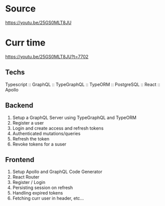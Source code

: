 # Source

https://youtu.be/25GS0MLT8JU

# Curr time

https://youtu.be/25GS0MLT8JU?t=7702

## Techs

Typescript :: GraphQL :: TypeGraphQL :: TypeORM :: PostgreSQL :: React :: Apollo

## Backend

1. Setup a GraphQL Server using TypeGraphQL and TypeORM
1. Register a user
1. Login and create access and refresh tokens
1. Authenticated mutations/queries
1. Refresh the token
1. Revoke tokens for a suser

## Frontend

1. Setup Apollo and GraphQL Code Generator
1. React Router
1. Register / Login
1. Persisting session on refresh
1. Handling expired tokens
1. Fetching curr user in header, etc...
